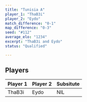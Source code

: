 ```yaml
---
title: "Tunisia A"
player_1: "ThaB3i"
player_2: "Eydo"
match_difference: "0-1"
map_difference: "0-3"
seed: "#112"
average_elo: "1234"
excerpt: "ThaB3i and Eydo"
status: "Qualified"

---
```

## Players

| Player 1 | Player 2 | Subsitute |
| -- | -- | -- |
| ThaB3i | Eydo | NIL |

